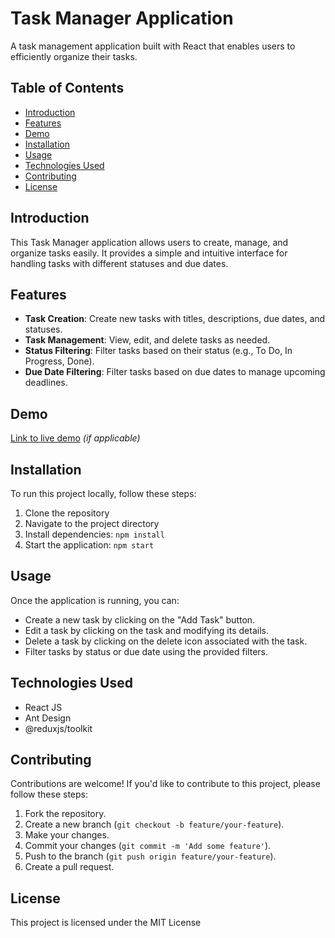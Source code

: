 # Task Manager Application

<!-- ![Task Manager Screenshot](link-to-your-screenshot.png) -->

A task management application built with React that enables users to efficiently organize their tasks.

## Table of Contents

- [Introduction](#introduction)
- [Features](#features)
- [Demo](#demo)
- [Installation](#installation)
- [Usage](#usage)
- [Technologies Used](#technologies-used)
- [Contributing](#contributing)
- [License](#license)

## Introduction

This Task Manager application allows users to create, manage, and organize tasks easily. It provides a simple and intuitive interface for handling tasks with different statuses and due dates.

## Features

- **Task Creation**: Create new tasks with titles, descriptions, due dates, and statuses.
- **Task Management**: View, edit, and delete tasks as needed.
- **Status Filtering**: Filter tasks based on their status (e.g., To Do, In Progress, Done).
- **Due Date Filtering**: Filter tasks based on due dates to manage upcoming deadlines.

## Demo

<!-- ![Task Manager Demo](link-to-demo-gif-or-video.gif) -->

[Link to live demo](link-to-live-demo-if-available) *(if applicable)*

## Installation

To run this project locally, follow these steps:

1. Clone the repository
2. Navigate to the project directory
3. Install dependencies: `npm install`
4. Start the application: `npm start`

## Usage

Once the application is running, you can:

- Create a new task by clicking on the "Add Task" button.
- Edit a task by clicking on the task and modifying its details.
- Delete a task by clicking on the delete icon associated with the task.
- Filter tasks by status or due date using the provided filters.

## Technologies Used

- React JS
- Ant Design
- @reduxjs/toolkit

## Contributing

Contributions are welcome! If you'd like to contribute to this project, please follow these steps:

1. Fork the repository.
2. Create a new branch (`git checkout -b feature/your-feature`).
3. Make your changes.
4. Commit your changes (`git commit -m 'Add some feature'`).
5. Push to the branch (`git push origin feature/your-feature`).
6. Create a pull request.

## License

This project is licensed under the MIT License
